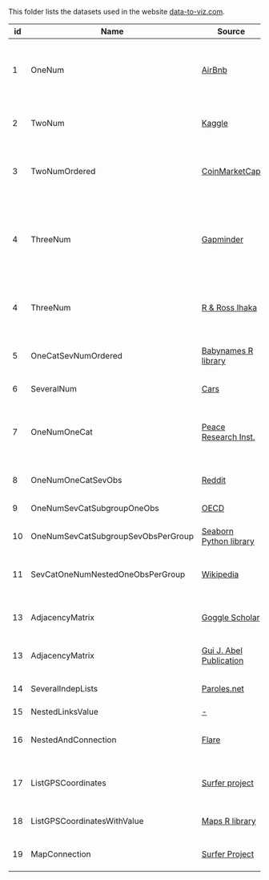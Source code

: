 This folder lists the datasets used in the website [data-to-viz.com](https://www.data-to-viz.com).

| id | Name          						| Source        |  Description | Analysis |
|----|------------- 						|---------------| ------------| ---------|
|1   | OneNum        						| [AirBnb](https://s3.amazonaws.com/tomslee-airbnb-data-2/alpes_maritime.zip) | Night price for 10000 appartments on the french riviera | [link](file:///Users/y.holtz/Dropbox/data_to_viz/story/OneNum.html) |
|2   | TwoNum 			       				| [Kaggle](https://www.kaggle.com/c/house-prices-advanced-regression-techniques/data) | Apartment price and ground living area | [link](file:///Users/y.holtz/Dropbox/data_to_viz/story/TwoNum.html) |
|3   | TwoNumOrdered        				| [CoinMarketCap](https://github.com/JesseVent/crypto) | Daily bitcoin price between 2014 and 2018 | [link](file:///Users/y.holtz/Dropbox/data_to_viz/story/TwoNum.html) |
|4   | ThreeNum        						| [Gapminder](https://github.com/jennybc/gapminder) | Gapminder: life Expectancy, pop and per-capita GDP for several countries | [link](file:///Users/y.holtz/Dropbox/data_to_viz/story/ThreeNum.html) |
|4	 | ThreeNum        						| [R & Ross Ihaka](https://vincentarelbundock.github.io/Rdatasets/doc/datasets/volcano.html) | Topographic information for Maunga Whau volcano | [link](file:///Users/y.holtz/Dropbox/data_to_viz/story/OneCatSevOrderedNum.html) |
|5   | OneCatSevNumOrdered    		    	| [Babynames R library](https://github.com/hadley/babynames) | Evolution of first name popularity in the US | [link](file:///Users/y.holtz/Dropbox/data_to_viz/story/OneCatSevOrderedNum.html) |
|6   | SeveralNum		      		 		| [Cars](https://stat.ethz.ch/R-manual/R-devel/library/datasets/html/mtcars.html) | Features of 32 cars | [link](file:///Users/y.holtz/Dropbox/data_to_viz/story/SeveralNum.html) |
|7   | OneNumOneCat		      		 		| [Peace Research Inst.](http://armstrade.sipri.org/armstrade/page/toplist.php) | Quantity of weapons exported by the top 50 largest exporters | [link](file:///Users/y.holtz/Dropbox/data_to_viz/story/OneNumOneCat.html) |
|8   | OneNumOneCatSevObs      		 		| [Reddit](https://github.com/zonination/perceptions) | Perception of probability | [link]() |
|9   | OneNumSevCatSubgroupOneObs		    | [OECD](https://stats.oecd.org/index.aspx?queryid=54751) | The Gender Wage Gap | [link](file:///Users/y.holtz/Dropbox/data_to_viz/story/OneNumSevCatSubgroupOneObsPerGroup.html) |
|10  | OneNumSevCatSubgroupSevObsPerGroup   | [Seaborn Python library](https://www.data-to-viz.com/story/OneNumSevCatSubgroupSevObsPerGroup.html) | How much do people tip? | [link]() |
|11  | SevCatOneNumNestedOneObsPerGroup		| [Wikipedia](https://github.com/mledoze/countries) | World population for 250 countries | [link](file:///Users/y.holtz/Dropbox/data_to_viz/story/SevCatOneNumNestedOneObsPerGroup.html) |
|13  | AdjacencyMatrix						| [Goggle Scholar](https://github.com/holtzy/Google-Scholar-Network) | Co-autorship network of a researcher | [link](file:///Users/y.holtz/Dropbox/data_to_viz/story/AdjacencyMatrix.html) |
|13  | AdjacencyMatrix						| [Gui J. Abel Publication](https://onlinelibrary.wiley.com/doi/abs/10.1111/imre.12327) | Migration of people at world scale | [link](file:///Users/y.holtz/Dropbox/data_to_viz/story/AdjacencyMatrix.html) |
|14  | SeveralIndepLists	   				| [Paroles.net](https://www.paroles.net/) | Lyrics of french rapers | [link](file:///Users/y.holtz/Dropbox/data_to_viz/story/SeveralIndepLists.html) |
|15  | NestedLinksValue	   					| [-](https://www.paroles.net/) | - | [link]() |
|16  | NestedAndConnection	   				| [Flare](https://www.paroles.net/) | Connection between informatic components | [link]() |
|17  | ListGPSCoordinates	   				| [Surfer project](https://github.com/holtzy/About-Surfers-On-Twitter) | Where do people twitting #surf live? | [link]() |
|18  | ListGPSCoordinatesWithValue			| [Maps R library](https://github.com/adeckmyn/maps) | Population of 925 cities in the UK | [link]() |
|19  | MapConnection        				| [Surfer Project](https://github.com/holtzy/About-Surfers-On-Twitter) | Where do surfers travel | [link]() |
































